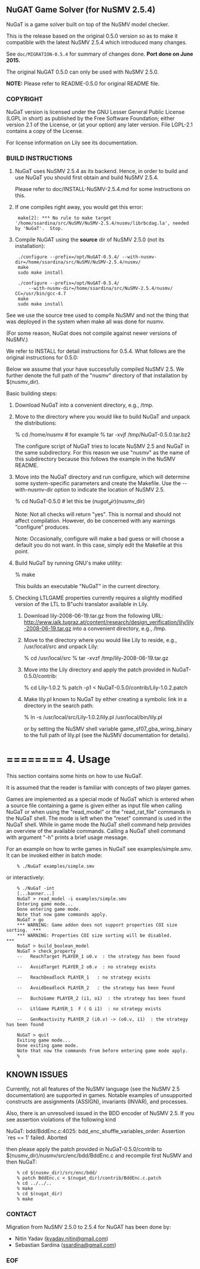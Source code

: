 ## NuGAT Game Solver (for NuSMV 2.5.4)

NuGaT is a game solver built on top of the NuSMV model checker.

This is the release based on the original 0.5.0 version so as to make
it compatible with the latest NuSMV 2.5.4 which introduced many changes.

See `doc/MIGRATION-0.5.4` for summary of changes done. **Port done on June 2015.**

The original NuGAT 0.5.0 can only be used with NuSMV 2.5.0.

**NOTE:** Please refer to README-0.5.0 for original README file.


### COPYRIGHT

NuGaT version is licensed under the GNU Lesser General Public
License (LGPL in short) as published by the Free Software Foundation;
either version 2.1 of the License, or (at your option) any later
version. File LGPL-2.1 contains a copy of the License.

For license information on Lily see its documentation.


### BUILD INSTRUCTIONS

1. NuGaT uses NuSMV 2.5.4 as its backend. Hence, in order to build and use
NuGaT you should first obtain and build NuSMV 2.5.4. 

    Please refer to doc/INSTALL-NuSMV-2.5.4.md for some instructions on this.

2. If one compiles right away, you would get this error:

        make[2]: *** No rule to make target '/home/ssardina/src/NuSMV/NuSMV-2.5.4/nusmv/librbcdag.la', needed by 'NuGaT'.  Stop.

    
    
    
2. Compile NuGAT using the **source** dir of NuSMV 2.5.0 (not its installation):

        ./configure --prefix=/opt/NuGAT-0.5.4/ --with-nusmv-dir=/home/ssardina/src/NuSMV/NuSMV-2.5.4/nusmv/
        make
        sudo make install 

        ./configure --prefix=/opt/NuGAT-0.5.4/ 
            --with-nusmv-dir=/home/ssardina/src/NuSMV-2.5.4/nusmv/ CC=/usr/bin/gcc-4.7
        make
        sudo make install 

  See we use the source tree used to compile NuSMV and not the thing that was
  deployed in the system when make all was done for nusmv.

  (For some reason, NuGat does not compile against newer versions of NuSMV.)




We refer to INSTALL for detail instructions for 0.5.4. What follows are
the original instructions for 0.5.0:

Below we assume that your have successfully compiled NuSMV 2.5. We
further denote the full path of the "nusmv" directory of that
installation by $(nusmv_dir).

Basic building steps:

1. Download NuGaT into a convenient directory, e.g., /tmp.

2. Move to the directory where you would like to build NuGaT and
   unpack the distributions:

	% cd /home/nusmv		    # for example
	% tar -xvjf /tmp/NuGaT-0.5.0.tar.bz2

   The configure script of NuGaT tries to locate NuSMV 2.5 and NuGaT
   in the same subdirectory. For this reason we use "nusmv" as the
   name of this subdirectory because this follows the example in the
   NuSMV README.

3. Move into the NuGaT directory and run configure, which will
   determine some system-specific parameters and create the
   Makefile. Use the --with-nusmv-dir option to indicate the location
   of NuSMV 2.5.

	% cd NuGaT-0.5.0                    # let this be $(nugat_dir)
	% ./configure --with-nusmv-dir=$(nusmv_dir)
   
   Note: Not all checks will return "yes". This is normal and should
   not affect compilation. However, do be concerned with any warnings
   "configure" produces.

   Note: Occasionally, configure will make a bad guess or will choose
   a default you do not want. In this case, simply edit the Makefile
   at this point.

4. Build NuGaT by running GNU's make utility:

	% make

   This builds an executable "NuGaT" in the current directory.

5. Checking LTLGAME properties currently requires a slightly modified
   version of the LTL to B\"uchi translator available in Lily.

   1. Download lily-2008-06-19.tar.gz from the following URL:
      http://www.iaik.tugraz.at/content/research/design_verification/lily/lily-2008-06-19.tar.gz
      into a convenient directory, e.g., /tmp.

   2. Move to the directory where you would like Lily to reside, e.g.,
      /usr/local/src and unpack Lily:

        % cd /usr/local/src
        % tar -xvzf /tmp/lily-2008-06-19.tar.gz

   3. Move into the Lily directory and apply the patch provided in
      NuGaT-0.5.0/contrib:

        % cd Lily-1.0.2
        % patch -p1 < NuGaT-0.5.0/contrib/Lily-1.0.2.patch

   4. Make lily.pl known to NuGaT by either creating a symbolic link
      in a directory in the search path:

        % ln -s /usr/local/src/Lily-1.0.2/lily.pl /usr/local/bin/lily.pl

      or by setting the NuSMV shell variable
      game_sf07_gba_wring_binary to the full path of lily.pl (see the
      NuSMV documentation for details).


========
4. Usage
========

This section contains some hints on how to use NuGaT.

It is assumed that the reader is familiar with concepts of two player
games.

Games are implemented as a special mode of NuGaT which is entered when
a source file containing a game is given either as input file when
calling NuGaT or when using the "read_model" or the "read_rat_file"
commands in the NuGaT shell. The mode is left when the "reset" command
is used in the NuGaT shell. While in game mode the NuGaT shell command
help provides an overview of the available commands. Calling a NuGaT
shell command with argument "-h" prints a brief usage message.

For an example on how to write games in NuGaT see
examples/simple.smv. It can be invoked either in batch mode:

        % ./NuGaT examples/simple.smv

or interactively:

        % ./NuGaT -int
        [...banner...]
        NuGaT > read_model -i examples/simple.smv
        Entering game mode...
        Done entering game mode.
        Note that now game commands apply.
        NuGaT > go
        *** WARNING: Game addon does not support properties COI size sorting.  ***
        *** WARNING: Properties COI size sorting will be disabled.             ***
        NuGaT > build_boolean_model
        NuGaT > check_property
        --   ReachTarget PLAYER_1 o0.v  : the strategy has been found

        --   AvoidTarget PLAYER_2 o0.v  : no strategy exists

        --   ReachDeadlock PLAYER_1   : no strategy exists

        --   AvoidDeadlock PLAYER_2   : the strategy has been found

        --   BuchiGame PLAYER_2 (i1, o1)  : the strategy has been found

        --   LtlGame PLAYER_1  F ( G i1)  : no strategy exists

        --   GenReactivity PLAYER_2 (i0.v) -> (o0.v, i1)  : the strategy has been found

        NuGaT > quit
        Exiting game mode...
        Done exiting game mode.
        Note that now the commands from before entering game mode apply.
        %


## KNOWN ISSUES

Currently, not all features of the NuSMV language (see the NuSMV 2.5
documentation) are supported in games. Notable examples of unsupported
constructs are assignments (ASSIGN), invariants (INVAR), and
processes.

Also, there is an unresolved issued in the BDD encoder of NuSMV 2.5. If you
see assertion violations of the following kind

NuGaT: bdd/BddEnc.c:4025: bdd_enc_shuffle_variables_order: Assertion `res == 1' failed.
Aborted

then please apply the patch provided in NuGaT-0.5.0/contrib to
$(nusmv_dir)/nusmv/src/enc/bdd/BddEnc.c and recompile first NuSMV and
then NuGaT:

        % cd $(nusmv_dir)/src/enc/bdd/
        % patch BddEnc.c < $(nugat_dir)/contrib/BddEnc.c.patch
        % cd ../../..
        % make
        % cd $(nugat_dir)
        % make


### CONTACT

Migration from NuSMV 2.5.0 to 2.5.4 for NuGAT has been done by:

* Nitin Yadav (<kyadav.nitin@gmail.com>)
* Sebastian Sardina (ssardina@gmail.com) 


### EOF
